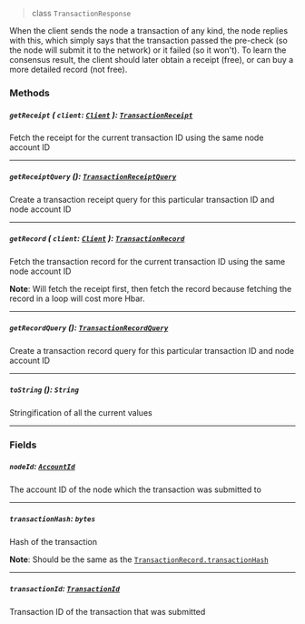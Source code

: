 > class `TransactionResponse`

When the client sends the node a transaction of any kind, the node replies with this,
which simply says that the transaction passed the pre-check (so the node will submit it to
the network) or it failed (so it won't). To learn the consensus result, the
client should later obtain a receipt (free), or can buy a more detailed record (not free).

### Methods

##### `getReceipt` ( `client`: [`Client`](Client.md) ): [`TransactionReceipt`](TransactionReceipt.md)

Fetch the receipt for the current transaction ID using the same node account ID

---

##### `getReceiptQuery` (): [`TransactionReceiptQuery`](TransactionReceiptQuery.md)

Create a transaction receipt query for this particular transaction ID and node account ID

---

##### `getRecord` ( `client`: [`Client`](Client.md) ): [`TransactionRecord`](TransactionRecord.md)

Fetch the transaction record for the current transaction ID using the same node account ID

**Note**: Will fetch the receipt first, then fetch the record because fetching the record in a
loop will cost more Hbar.

---

##### `getRecordQuery` (): [`TransactionRecordQuery`](TransactionRecordQuery.md)

Create a transaction record query for this particular transaction ID and node account ID

---

##### `toString` (): `String`

Stringification of all the current values

---

### Fields

##### `nodeId`: [`AccountId`](../cryptocurrency/AccountId.md)

The account ID of the node which the transaction was submitted to

---

##### `transactionHash`: `bytes`

Hash of the transaction

**Note**: Should be the same as the [`TransactionRecord.transactionHash`](TransactionRecord.md#transactionhash--bytes)

---

##### `transactionId`: [`TransactionId`](TransactionId.md)

Transaction ID of the transaction that was submitted
